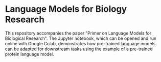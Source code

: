 # Language Models for Biology Research

This repository accompanies the paper "Primer on Language Models for Biological Research". The Jupyter notebook, which can be opened and run online with Google Colab, demonstrates how pre-trained language models can be adapted for downstream tasks using the example of a pre-trained protein language model.

